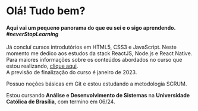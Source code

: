 # Olá! Tudo bem?  
   
#### Aqui vai um pequeno panorama do que eu sei e o sigo aprendendo. *#neverStopLearning*
Já concluí cursos introdutórios em HTML5, CSS3 e JavaScript. Neste momento me dedico aos estudos da stack ReactJS, Node.js e React Native.  Para maiores informações sobre os conteúdos abordados no curso que estou realizando, [clique aqui](https://lp.rocketseat.com.br/ignite#trilhas).  
A previsão de finalização do curso é janeiro de 2023.   

Possuo noções básicas em Git e estou estudando a metodologia SCRUM.   

Estou cursando **Análise e Desenvolvimento de Sistemas** na **Universidade Católica de Brasília**, com termino em 06/24.
